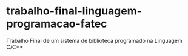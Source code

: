 # trabalho-final-linguagem-programacao-fatec
 Trabalho Final de um sistema de biblioteca programado na Linguagem C/C++
